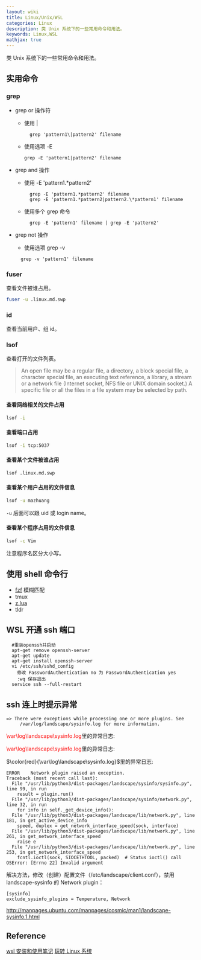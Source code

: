 ```yaml
---
layout: wiki
title: Linux/Unix/WSL
categories: Linux
description: 类 Unix 系统下的一些常用命令和用法。
keywords: Linux,WSL
mathjax: true
---
```


类 Unix 系统下的一些常用命令和用法。

## 实用命令

### grep

- grep or 操作符

  - 使用 \|

    ```{bash}
      grep 'pattern1\|pattern2' filename
    ```

  - 使用选项 -E

    ```{bash}
    grep -E 'pattern1|pattern2' filename
    ```

- grep and 操作

  - 使用 -E 'pattern1.\*pattern2'

    ```{bash}
      grep -E 'pattern1.*pattern2' filename
      grep -E 'pattern1.*pattern2|pattern2.\*pattern1' filename
    ```

  - 使用多个 grep 命令

    ```{bash}
      grep -E 'pattern1' filename | grep -E 'pattern2'
    ```

- grep not 操作

  - 使用选项 grep -v

  ```{bash}
    grep -v 'pattern1' filename
  ```

### fuser

查看文件被谁占用。

```sh
fuser -u .linux.md.swp
```

### id

查看当前用户、组 id。

### lsof

查看打开的文件列表。

> An open file may be a regular file, a directory, a block special file, a character special file, an executing text reference, a library, a stream or a network file (Internet socket, NFS file or UNIX domain socket.) A specific file or all the files in a file system may be selected by path.

#### 查看网络相关的文件占用

```sh
lsof -i
```

#### 查看端口占用

```sh
lsof -i tcp:5037
```

#### 查看某个文件被谁占用

```sh
lsof .linux.md.swp
```

#### 查看某个用户占用的文件信息

```sh
lsof -u mazhuang
```

`-u` 后面可以跟 uid 或 login name。

#### 查看某个程序占用的文件信息

```sh
lsof -c Vim
```

注意程序名区分大小写。

## 使用 shell 命令行

- [fzf][1] 模糊匹配
- tmux
- [z.lua](https://www.jianshu.com/p/a56766f2b80e)
- tldr

## WSL 开通 ssh 端口

```{bash}
  #重装openssh并启动
  apt-get remove openssh-server
  apt-get update
  apt-get install openssh-server
  vi /etc/ssh/sshd_config
    修改 PasswordAuthentication no 为 PasswordAuthentication yes
    :wq 保存退出
  service ssh --full-restart
```

## ssh 连上时提示异常

```{}
=> There were exceptions while processing one or more plugins. See
     /var/log/landscape/sysinfo.log for more information.
```

<font color='red'>\var\log\landscape\sysinfo.log</font>里的异常日志:

<span style="color:red;">\var\log\landscape\sysinfo.log</span>里的异常日志:

$\color{red}{\var\log\landscape\sysinfo.log}$里的异常日志:


```{}
ERROR    Network plugin raised an exception.
Traceback (most recent call last):
  File "/usr/lib/python3/dist-packages/landscape/sysinfo/sysinfo.py", line 99, in run
    result = plugin.run()
  File "/usr/lib/python3/dist-packages/landscape/sysinfo/network.py", line 32, in run
    for info in self._get_device_info():
  File "/usr/lib/python3/dist-packages/landscape/lib/network.py", line 181, in get_active_device_info
    speed, duplex = get_network_interface_speed(sock, interface)
  File "/usr/lib/python3/dist-packages/landscape/lib/network.py", line 261, in get_network_interface_speed
    raise e
  File "/usr/lib/python3/dist-packages/landscape/lib/network.py", line 253, in get_network_interface_speed
    fcntl.ioctl(sock, SIOCETHTOOL, packed)  # Status ioctl() call
OSError: [Errno 22] Invalid argument
```

解决方法，修改（创建）配置文件（/etc/landscape/client.conf），禁用 landscape-sysinfo 的 Network plugin：

```{}
[sysinfo]
exclude_sysinfo_plugins = Temperature, Network
```

<http://manpages.ubuntu.com/manpages/cosmic/man1/landscape-sysinfo.1.html>

## Reference

[wsl 安装和使用笔记](https://low.bi/p/Pd19w2jwRO0)
[玩转 Linux 系统](https://github.com/HuangHenry/Python-100-Days/blob/master/Day31-35/31-35.%E7%8E%A9%E8%BD%ACLinux%E6%93%8D%E4%BD%9C%E7%B3%BB%E7%BB%9F.md)

[1]: https://www.tecmint.com/fzf-fuzzy-file-search-from-linux-terminal/
